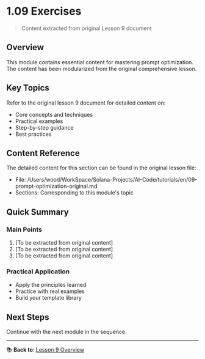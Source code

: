 # 1.09 Exercises

> Content extracted from original Lesson 9 document

## Overview

This module contains essential content for mastering prompt optimization. The content has been modularized from the original comprehensive lesson.

## Key Topics

Refer to the original lesson 9 document for detailed content on:
- Core concepts and techniques
- Practical examples
- Step-by-step guidance
- Best practices

## Content Reference

The detailed content for this section can be found in the original lesson file:
- File: /Users/wood/WorkSpace/Solana-Projects/AI-Code/tutorials/en/09-prompt-optimization-original.md
- Sections: Corresponding to this module's topic

## Quick Summary

### Main Points
1. [To be extracted from original content]
2. [To be extracted from original content]
3. [To be extracted from original content]

### Practical Application
- Apply the principles learned
- Practice with real examples
- Build your template library

## Next Steps

Continue with the next module in the sequence.

---

📚 **Back to**: [Lesson 9 Overview](../09-prompt-optimization.md)
